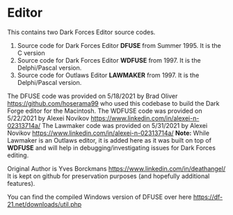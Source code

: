 # Editor
This contains two Dark Forces Editor source codes.

1. Source code for Dark Forces Editor **DFUSE** from Summer 1995. It is the C version
2. Source code for Dark Forces Editor **WDFUSE** from 1997. It is the Delphi/Pascal version.
3. Source code for Outlaws Editor **LAWMAKER** from 1997. It is the Delphi/Pascal version.

The DFUSE code was provided on 5/18/2021 by Brad Oliver https://github.com/hoserama99 who used this codebase to build the Dark Forge editor for the Macintosh.
The WDFUSE code was provided on 5/22/2021 by Alexei Novikov https://www.linkedin.com/in/alexei-n-02313714a/ 
The Lawmaker code was provided on 5/31/2021 by Alexei Novikov https://www.linkedin.com/in/alexei-n-02313714a/ **Note:** While Lawmaker is an Outlaws editor, it is added here as it was built on top of **WDFUSE** and will help in debugging/investigating issues for Dark Forces editing.

Original Author is Yves Borckmans https://www.linkedin.com/in/deathangel/ It is kept on github for preservation purposes (and hopefully additional features). 

You can find the compiled Windows version of DFUSE over here https://df-21.net/downloads/util.php
